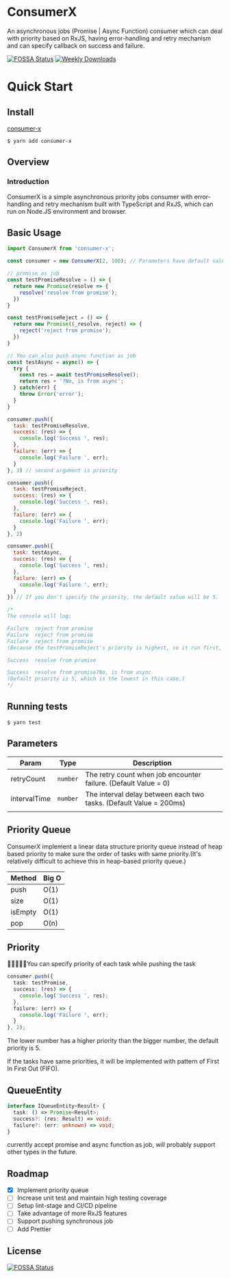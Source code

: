 # ConsumerX
An asynchronous jobs (Promise | Async Function) consumer which can deal with priority based on RxJS, having error-handling and retry mechanism and can specify callback on success and failure.

[![FOSSA Status](https://app.fossa.com/api/projects/git%2Bgithub.com%2Fkylemocode%2FConsumerX.svg?type=shield)](https://app.fossa.com/projects/git%2Bgithub.com%2Fkylemocode%2FConsumerX?ref=badge_shield)
[![Weekly Downloads](https://img.shields.io/npm/dw/consumer-x)](https://img.shields.io/npm/dw/consumer-x)

# Quick Start

## Install

[consumer-x](https://www.npmjs.com/package/consumer-x)
```shell
$ yarn add consumer-x
```

## Overview
### Introduction
ConsumerX is a simple asynchronous priority jobs consumer with error-handling and retry mechanism built with TypeScript and RxJS, which can run on Node.JS environment and browser.

## Basic Usage

```javascript
import ConsumerX from 'consumer-x';

const consumer = new ConsumerX(2, 100); // Parameters have default value: retryCount = 0, intervalTime = 200

// promise as job
const testPromiseResolve = () => {
  return new Promise(resolve => {
    resolve('resolve from promise');
  })
}

const testPromiseReject = () => {
  return new Promise((_resolve, reject) => {
    reject('reject from promise');
  })
}

// You can also push async function as job
const testAsync = async() => {
  try {
    const res = await testPromiseResolve();
    return res + '?No, is from async';
  } catch(err) {
    throw Error('error');
  }
}

consumer.push({
  task: testPromiseResolve,
  success: (res) => {
    console.log('Success ', res);
  },
  failure: (err) => {
    console.log('Failure ', err);
  }
}, 3) // second argument is priority

consumer.push({
  task: testPromiseReject,
  success: (res) => {
    console.log('Success ', res);
  },
  failure: (err) => {
    console.log('Failure ', err);
  }
}, 2)

consumer.push({
  task: testAsync,
  success: (res) => {
    console.log('Success ', res);
  },
  failure: (err) => {
    console.log('Failure ', err);
  }
}) // If you don't specify the priority, the default value will be 5.  

/*
The console will log:

Failure  reject from promise
Failure  reject from promise
Failure  reject from promise
(Because the testPromiseReject's priority is highest, so it run first, and because we set the retryCount to 2 when we created the instance, so it will retry two time.)

Success  resolve from promise

Success  resolve from promise?No, is from async
(Default priority is 5, which is the lowest in this case.)
*/

```

## Running tests

```shell
$ yarn test
```

## Parameters

| Param        | Type     | Description                                                        |
|--------------|----------|--------------------------------------------------------------------|
| retryCount   | `number` | The retry count when job encounter failure. (Default Value = 0)    |
| intervalTime | `number` | The interval delay between each two tasks. (Default Value = 200ms) |
|              |          |                                                                    |

## Priority Queue
ConsumerX implement a linear data structure priority queue instead of heap based priority to make sure the order of tasks with same priority.(It's relatively difficult to achieve this in heap-based priority queue.)

| Method         | Big O    |
|----------------|----------|
| push           | O(1)     |
| size           | O(1)     |
| isEmpty        | O(1)     |
| pop            | O(n)     |

## Priority
You can specify priority of each task while pushing the task

```typescript
consumer.push({
  task: testPromise,
  success: (res) => {
    console.log('Success ', res);
  },
  failure: (err) => {
    console.log('Failure ', err);
  }
}, 2);
```
The lower number has a higher priority than the bigger number, the default priority is 5.

If the tasks have same priorities, it will be implemented with pattern of First In First Out (FIFO).

## QueueEntity
```typescript
interface IQueueEntity<Result> {
  task: () => Promise<Result>;
  success?: (res: Result) => void;
  failure?: (err: unknown) => void;
}
```
currently accept promise and async function as job, will probably support other types in the future.

## Roadmap
  - [X] Implement priority queue
  - [ ] Increase unit test and maintain high testing coverage
  - [ ] Setup lint-stage and CI/CD pipeline
  - [ ] Take advantage of more RxJS features
  - [ ] Support pushing synchronous job
  - [ ] Add Prettier

## License
[![FOSSA Status](https://app.fossa.com/api/projects/git%2Bgithub.com%2Fkylemocode%2FConsumerX.svg?type=large)](https://app.fossa.com/projects/git%2Bgithub.com%2Fkylemocode%2FConsumerX?ref=badge_large)
